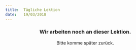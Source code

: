 ```yaml
---
title:  Tägliche Lektion
date:   19/03/2018
---
```


### <center>Wir arbeiten noch an dieser Lektion.</center>
<center>Bitte komme später zurück.</center>